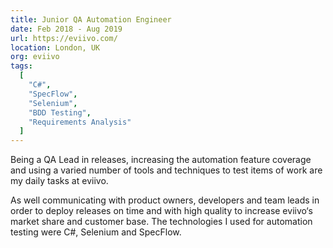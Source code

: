 ```yaml
---
title: Junior QA Automation Engineer
date: Feb 2018 - Aug 2019
url: https://eviivo.com/
location: London, UK
org: eviivo
tags:
  [
    "C#",
    "SpecFlow",
    "Selenium",
    "BDD Testing",
    "Requirements Analysis"
  ]
---
```


Being a QA Lead in releases, increasing the automation feature coverage and using a varied number of tools and techniques to test items of work are my daily tasks at eviivo.

As well communicating with product owners, developers and team leads in order to deploy releases on time and with high quality to increase eviivo‘s market share and customer base. The technologies I used for automation testing were C#, Selenium and SpecFlow.
